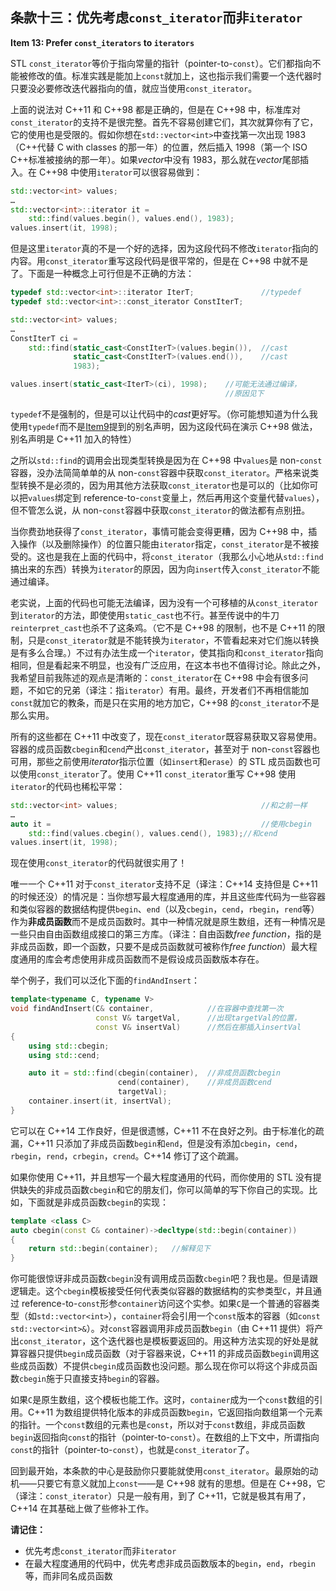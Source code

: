 ## 条款十三：优先考虑`const_iterator`而非`iterator`

**Item 13: Prefer `const_iterators` to `iterators`**

STL `const_iterator`等价于指向常量的指针（pointer-to-`const`）。它们都指向不能被修改的值。标准实践是能加上`const`就加上，这也指示我们需要一个迭代器时只要没必要修改迭代器指向的值，就应当使用`const_iterator`。

上面的说法对 C++11 和 C++98 都是正确的，但是在 C++98 中，标准库对`const_iterator`的支持不是很完整。首先不容易创建它们，其次就算你有了它，它的使用也是受限的。假如你想在`std::vector<int>`中查找第一次出现 1983（C++代替 C with classes 的那一年）的位置，然后插入 1998（第一个 ISO C++标准被接纳的那一年）。如果*vector*中没有 1983，那么就在*vector*尾部插入。在 C++98 中使用`iterator`可以很容易做到：

```cpp
std::vector<int> values;
…
std::vector<int>::iterator it =
    std::find(values.begin(), values.end(), 1983);
values.insert(it, 1998);
```

但是这里`iterator`真的不是一个好的选择，因为这段代码不修改`iterator`指向的内容。用`const_iterator`重写这段代码是很平常的，但是在 C++98 中就不是了。下面是一种概念上可行但是不正确的方法：

```cpp
typedef std::vector<int>::iterator IterT;               //typedef
typedef std::vector<int>::const_iterator ConstIterT;

std::vector<int> values;
…
ConstIterT ci =
    std::find(static_cast<ConstIterT>(values.begin()),  //cast
              static_cast<ConstIterT>(values.end()),    //cast
              1983);

values.insert(static_cast<IterT>(ci), 1998);    //可能无法通过编译，
                                                //原因见下
```

`typedef`不是强制的，但是可以让代码中的*cast*更好写。（你可能想知道为什么我使用`typedef`而不是[Item9](../3.MovingToModernCpp/item9.md)提到的别名声明，因为这段代码在演示 C++98 做法，别名声明是 C++11 加入的特性）

之所以`std::find`的调用会出现类型转换是因为在 C++98 中`values`是 non-`const`容器，没办法简简单单的从 non-`const`容器中获取`const_iterator`。严格来说类型转换不是必须的，因为用其他方法获取`const_iterator`也是可以的（比如你可以把`values`绑定到 reference-to-`const`变量上，然后再用这个变量代替`values`），但不管怎么说，从 non-`const`容器中获取`const_iterator`的做法都有点别扭。

当你费劲地获得了`const_iterator`，事情可能会变得更糟，因为 C++98 中，插入操作（以及删除操作）的位置只能由`iterator`指定，`const_iterator`是不被接受的。这也是我在上面的代码中，将`const_iterator`（我那么小心地从`std::find`搞出来的东西）转换为`iterator`的原因，因为向`insert`传入`const_iterator`不能通过编译。

老实说，上面的代码也可能无法编译，因为没有一个可移植的从`const_iterator`到`iterator`的方法，即使使用`static_cast`也不行。甚至传说中的牛刀`reinterpret_cast`也杀不了这条鸡。（它不是 C++98 的限制，也不是 C++11 的限制，只是`const_iterator`就是不能转换为`iterator`，不管看起来对它们施以转换是有多么合理。）不过有办法生成一个`iterator`，使其指向和`const_iterator`指向相同，但是看起来不明显，也没有广泛应用，在这本书也不值得讨论。除此之外，我希望目前我陈述的观点是清晰的：`const_iterator`在 C++98 中会有很多问题，不如它的兄弟（译注：指`iterator`）有用。最终，开发者们不再相信能加`const`就加它的教条，而是只在实用的地方加它，C++98 的`const_iterator`不是那么实用。

所有的这些都在 C++11 中改变了，现在`const_iterator`既容易获取又容易使用。容器的成员函数`cbegin`和`cend`产出`const_iterator`，甚至对于 non-`const`容器也可用，那些之前使用*iterator*指示位置（如`insert`和`erase`）的 STL 成员函数也可以使用`const_iterator`了。使用 C++11 `const_iterator`重写 C++98 使用`iterator`的代码也稀松平常：

```cpp
std::vector<int> values;                                //和之前一样
…
auto it =                                               //使用cbegin
	std::find(values.cbegin(), values.cend(), 1983);//和cend
values.insert(it, 1998);
```

现在使用`const_iterator`的代码就很实用了！

唯一一个 C++11 对于`const_iterator`支持不足（译注：C++14 支持但是 C++11 的时候还没）的情况是：当你想写最大程度通用的库，并且这些库代码为一些容器和类似容器的数据结构提供`begin`、`end`（以及`cbegin`，`cend`，`rbegin`，`rend`等）作为**非成员函数**而不是成员函数时。其中一种情况就是原生数组，还有一种情况是一些只由自由函数组成接口的第三方库。（译注：自由函数*free function*，指的是非成员函数，即一个函数，只要不是成员函数就可被称作*free function*）最大程度通用的库会考虑使用非成员函数而不是假设成员函数版本存在。

举个例子，我们可以泛化下面的`findAndInsert`：

```cpp
template<typename C, typename V>
void findAndInsert(C& container,            //在容器中查找第一次
                   const V& targetVal,      //出现targetVal的位置，
                   const V& insertVal)      //然后在那插入insertVal
{
    using std::cbegin;
    using std::cend;

    auto it = std::find(cbegin(container),  //非成员函数cbegin
                        cend(container),    //非成员函数cend
                        targetVal);
    container.insert(it, insertVal);
}
```

它可以在 C++14 工作良好，但是很遗憾，C++11 不在良好之列。由于标准化的疏漏，C++11 只添加了非成员函数`begin`和`end`，但是没有添加`cbegin`，`cend`，`rbegin`，`rend`，`crbegin`，`crend`。C++14 修订了这个疏漏。

如果你使用 C++11，并且想写一个最大程度通用的代码，而你使用的 STL 没有提供缺失的非成员函数`cbegin`和它的朋友们，你可以简单的写下你自己的实现。比如，下面就是非成员函数`cbegin`的实现：

```cpp
template <class C>
auto cbegin(const C& container)->decltype(std::begin(container))
{
    return std::begin(container);   //解释见下
}
```

你可能很惊讶非成员函数`cbegin`没有调用成员函数`cbegin`吧？我也是。但是请跟逻辑走。这个`cbegin`模板接受任何代表类似容器的数据结构的实参类型`C`，并且通过 reference-to-`const`形参`container`访问这个实参。如果`C`是一个普通的容器类型（如`std::vector<int>`），`container`将会引用一个`const`版本的容器（如`const std::vector<int>&`）。对`const`容器调用非成员函数`begin`（由 C++11 提供）将产出`const_iterator`，这个迭代器也是模板要返回的。用这种方法实现的好处是就算容器只提供`begin`成员函数（对于容器来说，C++11 的非成员函数`begin`调用这些成员函数）不提供`cbegin`成员函数也没问题。那么现在你可以将这个非成员函数`cbegin`施于只直接支持`begin`的容器。

如果`C`是原生数组，这个模板也能工作。这时，`container`成为一个`const`数组的引用。C++11 为数组提供特化版本的非成员函数`begin`，它返回指向数组第一个元素的指针。一个`const`数组的元素也是`const`，所以对于`const`数组，非成员函数`begin`返回指向`const`的指针（pointer-to-`const`）。在数组的上下文中，所谓指向`const`的指针（pointer-to-`const`），也就是`const_iterator`了。

回到最开始，本条款的中心是鼓励你只要能就使用`const_iterator`。最原始的动机——只要它有意义就加上`const`——是 C++98 就有的思想。但是在 C++98，它（译注：`const_iterator`）只是一般有用，到了 C++11，它就是极其有用了，C++14 在其基础上做了些修补工作。

**请记住：**

- 优先考虑`const_iterator`而非`iterator`
- 在最大程度通用的代码中，优先考虑非成员函数版本的`begin`，`end`，`rbegin`等，而非同名成员函数

